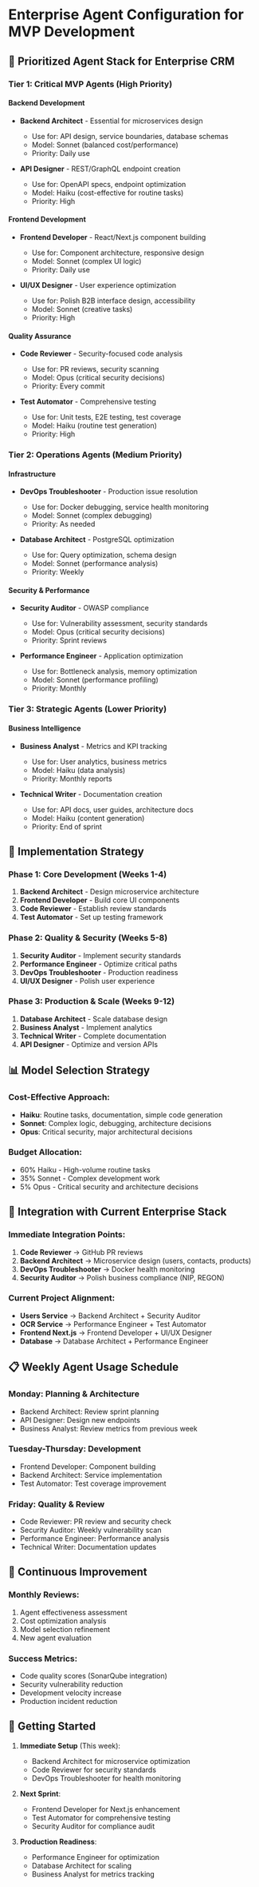 # Enterprise Agent Configuration for MVP Development

## 🎯 Prioritized Agent Stack for Enterprise CRM

### **Tier 1: Critical MVP Agents (High Priority)**

#### Backend Development
- **Backend Architect** - Essential for microservices design
  - Use for: API design, service boundaries, database schemas
  - Model: Sonnet (balanced cost/performance)
  - Priority: Daily use

- **API Designer** - REST/GraphQL endpoint creation
  - Use for: OpenAPI specs, endpoint optimization
  - Model: Haiku (cost-effective for routine tasks)
  - Priority: High

#### Frontend Development  
- **Frontend Developer** - React/Next.js component building
  - Use for: Component architecture, responsive design
  - Model: Sonnet (complex UI logic)
  - Priority: Daily use

- **UI/UX Designer** - User experience optimization
  - Use for: Polish B2B interface design, accessibility
  - Model: Sonnet (creative tasks)
  - Priority: High

#### Quality Assurance
- **Code Reviewer** - Security-focused code analysis
  - Use for: PR reviews, security scanning
  - Model: Opus (critical security decisions)
  - Priority: Every commit

- **Test Automator** - Comprehensive testing
  - Use for: Unit tests, E2E testing, test coverage
  - Model: Haiku (routine test generation)
  - Priority: High

### **Tier 2: Operations Agents (Medium Priority)**

#### Infrastructure
- **DevOps Troubleshooter** - Production issue resolution
  - Use for: Docker debugging, service health monitoring
  - Model: Sonnet (complex debugging)
  - Priority: As needed

- **Database Architect** - PostgreSQL optimization
  - Use for: Query optimization, schema design
  - Model: Sonnet (performance analysis)
  - Priority: Weekly

#### Security & Performance
- **Security Auditor** - OWASP compliance
  - Use for: Vulnerability assessment, security standards
  - Model: Opus (critical security decisions)
  - Priority: Sprint reviews

- **Performance Engineer** - Application optimization
  - Use for: Bottleneck analysis, memory optimization
  - Model: Sonnet (performance profiling)
  - Priority: Monthly

### **Tier 3: Strategic Agents (Lower Priority)**

#### Business Intelligence
- **Business Analyst** - Metrics and KPI tracking
  - Use for: User analytics, business metrics
  - Model: Haiku (data analysis)
  - Priority: Monthly reports

- **Technical Writer** - Documentation creation
  - Use for: API docs, user guides, architecture docs
  - Model: Haiku (content generation)
  - Priority: End of sprint

## 🔧 Implementation Strategy

### **Phase 1: Core Development (Weeks 1-4)**
1. **Backend Architect** - Design microservice architecture
2. **Frontend Developer** - Build core UI components
3. **Code Reviewer** - Establish review standards
4. **Test Automator** - Set up testing framework

### **Phase 2: Quality & Security (Weeks 5-8)**
1. **Security Auditor** - Implement security standards
2. **Performance Engineer** - Optimize critical paths
3. **DevOps Troubleshooter** - Production readiness
4. **UI/UX Designer** - Polish user experience

### **Phase 3: Production & Scale (Weeks 9-12)**
1. **Database Architect** - Scale database design
2. **Business Analyst** - Implement analytics
3. **Technical Writer** - Complete documentation
4. **API Designer** - Optimize and version APIs

## 📊 Model Selection Strategy

### **Cost-Effective Approach:**
- **Haiku**: Routine tasks, documentation, simple code generation
- **Sonnet**: Complex logic, debugging, architecture decisions  
- **Opus**: Critical security, major architectural decisions

### **Budget Allocation:**
- 60% Haiku - High-volume routine tasks
- 35% Sonnet - Complex development work
- 5% Opus - Critical security and architecture decisions

## 🎯 Integration with Current Enterprise Stack

### **Immediate Integration Points:**
1. **Code Reviewer** → GitHub PR reviews
2. **Backend Architect** → Microservice design (users, contacts, products)
3. **DevOps Troubleshooter** → Docker health monitoring
4. **Security Auditor** → Polish business compliance (NIP, REGON)

### **Current Project Alignment:**
- **Users Service** → Backend Architect + Security Auditor
- **OCR Service** → Performance Engineer + Test Automator  
- **Frontend Next.js** → Frontend Developer + UI/UX Designer
- **Database** → Database Architect + Performance Engineer

## 📋 Weekly Agent Usage Schedule

### **Monday: Planning & Architecture**
- Backend Architect: Review sprint planning
- API Designer: Design new endpoints
- Business Analyst: Review metrics from previous week

### **Tuesday-Thursday: Development**
- Frontend Developer: Component building
- Backend Architect: Service implementation
- Test Automator: Test coverage improvement

### **Friday: Quality & Review**
- Code Reviewer: PR review and security check
- Security Auditor: Weekly vulnerability scan
- Performance Engineer: Performance analysis
- Technical Writer: Documentation updates

## 🔄 Continuous Improvement

### **Monthly Reviews:**
1. Agent effectiveness assessment
2. Cost optimization analysis  
3. Model selection refinement
4. New agent evaluation

### **Success Metrics:**
- Code quality scores (SonarQube integration)
- Security vulnerability reduction
- Development velocity increase
- Production incident reduction

## 🚀 Getting Started

1. **Immediate Setup** (This week):
   - Backend Architect for microservice optimization
   - Code Reviewer for security standards
   - DevOps Troubleshooter for health monitoring

2. **Next Sprint**:
   - Frontend Developer for Next.js enhancement
   - Test Automator for comprehensive testing
   - Security Auditor for compliance audit

3. **Production Readiness**:
   - Performance Engineer for optimization
   - Database Architect for scaling
   - Business Analyst for metrics tracking